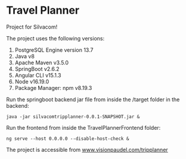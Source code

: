 # Travel Planner
Project for Silvacom!

The project uses the following versions: 

1. PostgreSQL Engine version 13.7
2. Java v8
3. Apache Maven v3.5.0
4. SpringBoot v2.6.2
5. Angular CLI v15.1.3
6. Node v16.19.0
7. Package Manager: npm v8.19.3

Run the springboot backend jar file from inside the /target folder in the backend:
```
java -jar silvacomtripplanner-0.0.1-SNAPSHOT.jar &
```

Run the frontend from inside the TravelPlannerFrontend folder:
```
ng serve --host 0.0.0.0 --disable-host-check &
```

The project is accessible from www.visionpaudel.com/tripplanner
